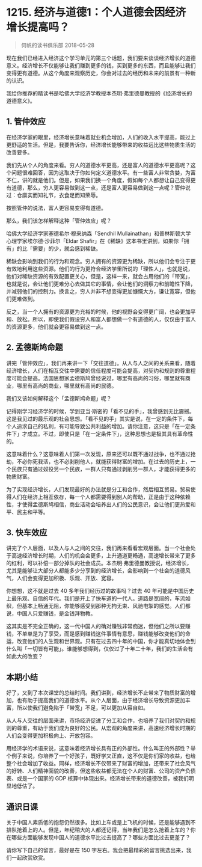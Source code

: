 # 1215. 经济与道德1：个人道德会因经济增长提高吗？
> 何帆的读书俱乐部
2018-05-28

现在我们已经进入经济这个学习单元的第三个话题，我们要来谈谈经济增长的道德意义。经济增长不仅能够让我们赚到更多的钱，买到更多的东西，而且能够让我们变得更有道德。从这个角度来观察历史，你会对过去的经历和未来的前景有一种新的认识。

我给你推荐的精读书是哈佛大学经济学教授本杰明·弗里德曼教授的《经济增长的道德意义》。

## 1. 管仲效应
在经济学家的眼里，经济增长意味着就业机会增加，人们的收入水平提高，能过上更舒适的生活。但是，我要告诉你，经济增长能够带来的收益远比这些物质生活的改善要多。

我们先从个人的角度来看。穷人的道德水平更高，还是富人的道德水平更高呢？这个问题很难回答，因为这取决于你如何定义道德水平。有一些富人非常贪婪，为富不仁，讲的就是他们。但是，如果我们换一个角度，假如每个人都想让自己变得更有道德，那么，穷人更容易做到这一点，还是富人更容易做到这一点呢？管仲说过：仓廪实而知礼节，衣食足而知荣辱。

按照管仲的说法，富人更容易变得有道德。

那么，我们该怎样解释这种「管仲效应」呢？

哈佛大学经济学家塞德希尔·穆来纳森「Sendhil Mullainathan」和普林斯顿大学心理学家埃尔德·沙菲尔「Eldar Shafir」在《稀缺》这本书里讲到，如果你「拥有」的比「需要」的少，就会感到稀缺。

稀缺会影响到我们的行为和观念。穷人拥有的资源更为稀缺，所以他们会专注于更有效地利用这些资源。他们的行为更符合经济学里所说的「理性人」，也就是说，他们对稀缺资源的有效配置更关心，但是，这样一来，就会占用他们的「带宽」，也就是说，会让他们更难分心去做其它的事情，会让他们的洞察力和前瞻性下降，并减弱他们的控制力。换言之，穷人并非不想变得更加慷慨大方，谦让宽容，但他们更难做到。

反之，当一个人拥有的资源更为充裕的时候，他的视野会变得更广阔，也会更加平和、放松。所以，即使我们假设穷人和富人都想做一个有道德的人，仅仅由于富人的资源更多，他们就会更容易做到这一点。

## 2. 孟德斯鸠命题
讲完「管仲效应」，我们再来讲一下「交往道德」。从人与人之间的关系来看，随着经济增长，人们在相互交往中需要的信任程度可能会提高，对契约和规则的尊重程度可能会提高。法国思想家孟德斯鸠曾经说过，哪里有高尚的习俗，哪里就有商业，哪里有高尚的商业，哪里就有高尚的民德。

我们又该如何解释这个「孟德斯鸠命题」呢？

记得刚学习经济学的时候，学到亚当·斯密的「看不见的手」，我曾感到无比震撼。这是我见过的最乐观的社会思想。「看不见的手」其实是说，在一定的条件下，每个人追求自己的私利，有可能导致公共利益的增加。请你注意，这只是「在一定条件下」才成立。不过，即使只是「在一定条件下」，这种思想也是极其具有革命性的。

这意味着什么？这意味着人们第一次发现，原来还可以既不通过战争，也不通过抢劫，不必你死我活，也不必剥削他人，就能获得财富的增加。在过去的历史上，一个民族只有通过奴役另一个民族，一群人只有通过剥削另一群人，才能获得更多的物质财富。

为了实现经济增长，人们发现最好的办法就是分工和合作，然后相互贸易。贸易使得人们在经济上相互依存，每一个人都需要得到别人的帮助，正是由于这种依赖性，才使得孟德斯鸠相信，商业活动会培养出人们的公民意识，会让他们更热爱和平、民主和平等。

## 3. 快车效应
讲完了个人层面，以及人与人之间的交往，我们再来看看宏观层面。当一个社会处于高速经济增长时期，人们的机会会更多，上升通道更畅通，高速增长带来了更多的红利，可以补偿一部分掉队的社会成员。本杰明·弗里德曼教授说，经济增长，尤其是能够让大部分人都能多少分享到的经济增长，会影响到一个社会的道德风气，人们会变得更加积极、乐观、开放、宽容。

你想想，这不就是过去 40 多年我们经历过的故事吗？过去 40 年可能是中国历史上最乐观、自信的年代。我们是开上了快车道的一代人。道路是宽阔的，车流如织，但基本上畅通无阻，你能够感受到那种无拘无束、风驰电掣的感觉。人们都说，中国人只爱赚钱，是金钱拜物教。

这其实是不完全正确的，这一代中国人的确对赚钱非常痴迷，但他们之所以要赚钱，不单单是为了享受，而是感到赚钱这件事情有意思，赚钱能够改变他们的命运，改变他们的人生观和世界观。只有在过去四十年的中国，你才能真切地体会到什么叫「一切皆有可能」。谁能够想得到，仅仅过了十年二十年，我们的生活会有如此大的改变？

## 本期小结
好了，又到了本次课堂的总结时间。我们讲到，经济增长不止带来了物质财富的增加，也有助于提高我们的道德水平。从个人层面，由于经济增长导致资源更加丰富，所以使我们避免陷于「带宽」不足，可以更加从容自如。

从人与人交往的层面来讲，市场经济促进了分工和合作，也培养了我们对契约和规则的尊重，有助于我们成为良好的公民。从宏观的角度来讲，高速经济增长时期的人们会变得更加积极向上、开放包容。

用经济学的术语来说，这意味着经济增长具有正的外部性。什么叫正的外部性？举个例子来说，你培养了一个好孩子，既好学又正直，这不仅是你们家的收益，也给整个社会增加了收益。同样，经济增长不仅带来了财富的增加，还带来了社会风气的好转、人们精神面貌的改善，但这些收益都无法在个人的财富、公司的资产负债表、或是一个国家的 GDP 核算中体现出来。经济增长带来的道德改善，被我们明显地低估了。

## 通识日课
关于中国人素质低的抱怨仍然很多。比如上车或是上飞机的时候，还是能够遇到不排队抢着上的人。但是，年纪稍大的人都还记得，当年我们是怎么抢着上车的？你在哪些方面能够发现中国人的道德水平比过去提高了？哪些方面比过去更差了？

请你写下自己的留言，最好是在 150 字左右。我会把最精彩的留言挑选出来，我们一起欣赏欣赏。





